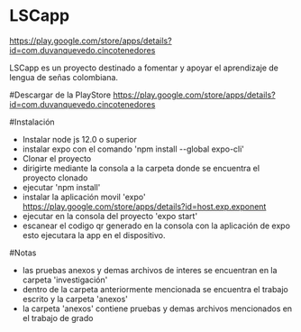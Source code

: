# LSCapp
https://play.google.com/store/apps/details?id=com.duvanquevedo.cincotenedores

LSCapp es un proyecto destinado a fomentar y apoyar el aprendizaje de lengua de señas colombiana.

#Descargar de la PlayStore
https://play.google.com/store/apps/details?id=com.duvanquevedo.cincotenedores

#Instalación
- Instalar node js 12.0 o superior
- instalar expo con el comando 'npm install --global expo-cli'
- Clonar el proyecto
- dirigirte mediante la consola a la carpeta donde se encuentra el proyecto clonado
- ejecutar 'npm install'
- instalar la aplicación movil 'expo' https://play.google.com/store/apps/details?id=host.exp.exponent
- ejecutar en la consola del proyecto 'expo start'
- escanear el codigo qr generado en la consola con la aplicación de expo esto ejecutara la app en el dispositivo.

#Notas
- las pruebas anexos y demas archivos de interes se encuentran en la carpeta 'investigación'
- dentro de la carpeta anteriormente mencionada se encuentra el trabajo escrito y la carpeta 'anexos'
- la carpeta 'anexos' contiene pruebas y demas archivos mencionados en el trabajo de grado
